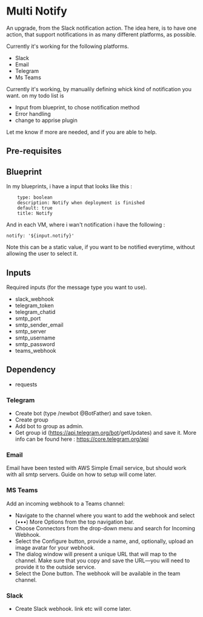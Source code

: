 # Multi Notify

An upgrade, from the Slack notification action.
The idea here, is to have one action, that support notifications in as many different platforms, as possible.

Currently it's working for the following platforms.

- Slack
- Email
- Telegram
- Ms Teams

Currently it's working, by manualily defining whick kind of notification you want. 
on my todo list is
- Input from blueprint, to chose notification method
- Error handling
- change to apprise plugin

Let me know if more are needed, and if you are able to help. 

## Pre-requisites

## Blueprint
In my blueprints, i have a input that looks like this : 

```notify:
    type: boolean
    description: Notify when deployment is finished
    default: true
    title: Notify
```

And in each VM, where i wan't notification i have the following :
```
notify: '${input.notify}'
```

Note this can be a static value, if you want to be notified everytime, without allowing the user to select it. 

## Inputs
Required inputs (for the message type you want to use).
- slack_webhook
- telegram_token
- telegram_chatid
- smtp_port
- smtp_sender_email
- smtp_server
- smtp_username
- smtp_password
- teams_webhook

## Dependency
- requests

### Telegram
- Create bot (type /newbot @BotFather) and save token.
- Create group
- Add bot to group as admin.
- Get group id (https://api.telegram.org/bot<YourBOTToken>/getUpdates) and save it. 
More info can be found here : https://core.telegram.org/api

### Email
Email have been tested with AWS Simple Email service, but should work with 
all smtp servers. 
Guide on how to setup will come later.

### MS Teams
Add an incoming webhook to a Teams channel:

- Navigate to the channel where you want to add the webhook and select (•••) More Options from the top navigation bar.
- Choose Connectors from the drop-down menu and search for Incoming Webhook.
- Select the Configure button, provide a name, and, optionally, upload an image avatar for your webhook.
- The dialog window will present a unique URL that will map to the channel. Make sure that you copy and save the URL—you will need to provide it to the outside service.
- Select the Done button. The webhook will be available in the team channel.

### Slack
- Create Slack webhook. 
link etc will come later. 